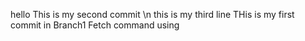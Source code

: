 hello
This is my second commit
\n this is my third line
THis is my first commit in Branch1
Fetch command using


